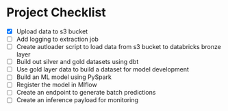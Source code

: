 # Project Checklist 

- [x] Upload data to s3 bucket
- [ ] Add logging to extraction job
- [ ] Create autloader script to load data from s3 bucket to databricks bronze layer
- [ ] Build out silver and gold datasets using dbt
- [ ] Use gold layer data to build a dataset for model development
- [ ] Build an ML model using PySpark
- [ ] Register the model in Mlflow
- [ ] Create an endpoint to generate batch predictions
- [ ] Create an inference payload for monitoring